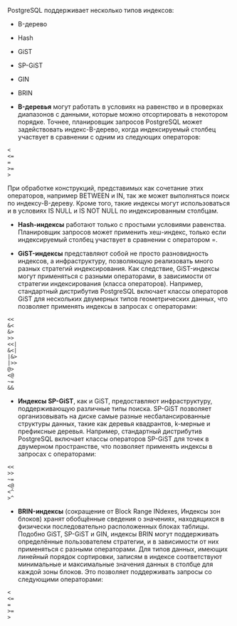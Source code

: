 PostgreSQL поддерживает несколько типов индексов: 
 - B-дерево
 - Hash
 - GiST
 - SP-GiST
 - GIN
 - BRIN

 - **B-деревья** могут работать в условиях на равенство и в проверках диапазонов с данными, которые можно отсортировать в некотором порядке. Точнее, планировщик запросов PostgreSQL может задействовать индекс-B-дерево, когда индексируемый столбец участвует в сравнении с одним из следующих операторов:
```
<
<=
=
>=
>
```

При обработке конструкций, представимых как сочетание этих операторов, например BETWEEN и IN, так же может выполняться поиск по индексу-B-дереву. Кроме того, такие индексы могут использоваться и в условиях IS NULL и IS NOT NULL по индексированным столбцам.


 - **Hash-индексы** работают только с простыми условиями равенства. Планировщик запросов может применить хеш-индекс, только если индексируемый столбец участвует в сравнении с оператором =.

 - **GiST-индексы** представляют собой не просто разновидность индексов, а инфраструктуру, позволяющую реализовать много разных стратегий индексирования. Как следствие, GiST-индексы могут применяться с разными операторами, в зависимости от стратегии индексирования (класса операторов). Например, стандартный дистрибутив PostgreSQL включает классы операторов GiST для нескольких двумерных типов геометрических данных, что позволяет применять индексы в запросах с операторами:
```
<<
&<
&>
>>
<<|
&<|
|&>
|>>
@>
<@
~=
&&
```

 - **Индексы SP-GiST**, как и GiST, предоставляют инфраструктуру, поддерживающую различные типы поиска. SP-GiST позволяет организовывать на диске самые разные несбалансированные структуры данных, такие как деревья квадрантов, k-мерные и префиксные деревья. Например, стандартный дистрибутив PostgreSQL включает классы операторов SP-GiST для точек в двумерном пространстве, что позволяет применять индексы в запросах с операторами:
```
<<
>>
~=
<@
<^
>^
```

 - **BRIN-индексы** (сокращение от Block Range INdexes, Индексы зон блоков) хранят обобщённые сведения о значениях, находящихся в физически последовательно расположенных блоках таблицы. Подобно GiST, SP-GiST и GIN, индексы BRIN могут поддерживать определённые пользователем стратегии, и в зависимости от них применяться с разными операторами. Для типов данных, имеющих линейный порядок сортировки, записям в индексе соответствуют минимальные и максимальные значения данных в столбце для каждой зоны блоков. Это позволяет поддерживать запросы со следующими операторами:
```
<
<=
=
>=
>
```
